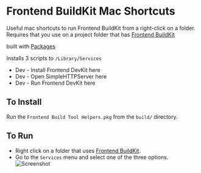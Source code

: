 # Frontend BuildKit Mac Shortcuts
Useful mac shortcuts to run Frontend BuildKit from a right-click on a folder.
Requires that you use on a project folder that has [Frontend BuildKit](https://github.com/NUKnightLab/frontend-buildkit)

built with [Packages](http://s.sudre.free.fr/Software/Packages/about.html)

Installs 3 scripts to `/Library/Services`
- Dev - Install Frontend DevKit here
- Dev - Open SimpleHTTPServer here
- Dev - Run Frontend DevKit here

## To Install
Run the `Frontend Build Tool Helpers.pkg` from the `build/` directory.

## To Run
- Right click on a folder that uses [Frontend BuildKit](https://github.com/NUKnightLab/frontend-buildkit).
- Go to the `Services` menu and select one of the three options.
![Screenshot](https://nuknightlab.github.io/frontend-buildkit-mac-shortcuts/screenshot.png)
